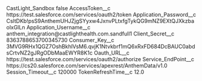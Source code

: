 <?xml version="1.0" encoding="UTF-8"?>
<CustomMetadata xmlns="http://soap.sforce.com/2006/04/metadata" xmlns:xsi="http://www.w3.org/2001/XMLSchema-instance" xmlns:xsd="http://www.w3.org/2001/XMLSchema">
    <label>CastLight_Sandbox</label>
    <protected>false</protected>
    <values>
        <field>AccessToken__c</field>
        <value xsi:type="xsd:string">https://test.salesforce.com/services/oauth2/token</value>
    </values>
    <values>
        <field>Application_Password__c</field>
        <value xsi:type="xsd:string">CsltDKb!psS9AnthemUHJZjgSYyxw4JxnvPLtxfgTykQG9mNZ9EXtQJXkzbaolxGlLn</value>
    </values>
    <values>
        <field>Application_Username__c</field>
        <value xsi:type="xsd:string">anthem_integration@castlighthealth.com.sandfull1</value>
    </values>
    <values>
        <field>Client_Secret__c</field>
        <value xsi:type="xsd:string">8363788653700345730</value>
    </values>
    <values>
        <field>Consumer_Key__c</field>
        <value xsi:type="xsd:string">3MVG9RHx1QGZ7OshBkhlVsM6.qvjK1Ntvkbrf1mQ6xRxFD684DcBAUC0abdsCrtvNZ2gJRgODbMaaEWYR8K1c</value>
    </values>
    <values>
        <field>Oauth_URL__c</field>
        <value xsi:type="xsd:string">https://test.salesforce.com/services/oauth2/authorize</value>
    </values>
    <values>
        <field>Service_EndPoint__c</field>
        <value xsi:type="xsd:string">https://cs20.salesforce.com/services/apexrest/AnthemData/v1.0</value>
    </values>
    <values>
        <field>Session_Timeout__c</field>
        <value xsi:type="xsd:string">120000</value>
    </values>
    <values>
        <field>TokenRefreshTime__c</field>
        <value xsi:type="xsd:double">12.0</value>
    </values>
</CustomMetadata>

